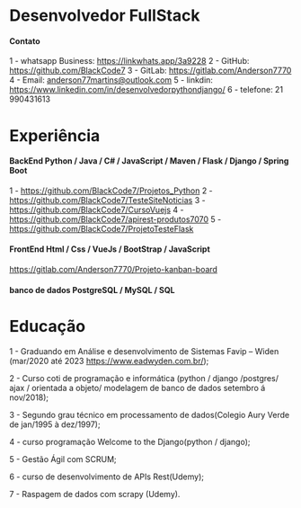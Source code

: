 # Desenvolvedor FullStack

#### Contato

1 - whatsapp Business: https://linkwhats.app/3a9228
2 - GitHub: https://github.com/BlackCode7
3 - GitLab: https://gitlab.com/Anderson7770
4 - Email: anderson77martins@outlook.com
5 - linkdin: https://www.linkedin.com/in/desenvolvedorpythondjango/
6 - telefone: 21 990431613

# Experiência

#### BackEnd Python / Java / C# / JavaScript / Maven / Flask / Django / Spring Boot  
1 - https://github.com/BlackCode7/Projetos_Python
2 - https://github.com/BlackCode7/TesteSiteNoticias
3 - https://github.com/BlackCode7/CursoVuejs
4 - https://github.com/BlackCode7/apirest-produtos7070
5 - https://github.com/BlackCode7/ProjetoTesteFlask


#### FrontEnd Html / Css / VueJs / BootStrap / JavaScript
https://gitlab.com/Anderson7770/Projeto-kanban-board  

#### banco de dados PostgreSQL / MySQL / SQL


# Educação

1 - Graduando em Análise e desenvolvimento de Sistemas Favip – Widen (mar/2020 até 2023 https://www.eadwyden.com.br/);

2 - Curso coti de programação e informática (python / django /postgres/ ajax / orientada a objeto/ modelagem de banco de dados setembro á nov/2018);

3 - Segundo grau técnico em processamento de dados(Colegio Aury Verde de jan/1995 à dez/1997);

4 - curso programação Welcome to the Django(python / django);

5 - Gestão Ágil com SCRUM;

6 - curso de desenvolvimento de APIs Rest(Udemy);

7 - Raspagem de dados com scrapy (Udemy).

<!--
**BlackCode7/BlackCode7** is a ✨ _special_ ✨ repository because its `README.md` (this file) appears on your GitHub profile.

Here are some ideas to get you started:

-->
